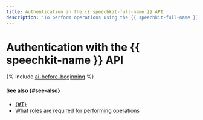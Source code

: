 ```yaml
---
title: Authentication in the {{ speechkit-full-name }} API
description: 'To perform operations using the {{ speechkit-full-name }} API, you need to authenticate using your service, federated, or Yandex account. Specify the obtained IAM token in the API request in Authorization: Bearer format <IAM-TOKEN>'
---
```


# Authentication with the {{ speechkit-name }} API

{% include [ai-before-beginning](../../_includes/speechkit/ai-before-beginning.md) %}

#### See also {#see-also}

* [{#T}](../../iam/concepts/users/accounts.md)
* [What roles are required for performing operations](../security/index.md)
